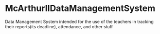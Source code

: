 # McArthurIIDataManagementSystem
Data Management System intended for the use of the teachers in tracking their reports(its deadline), attendance, and other stuff
